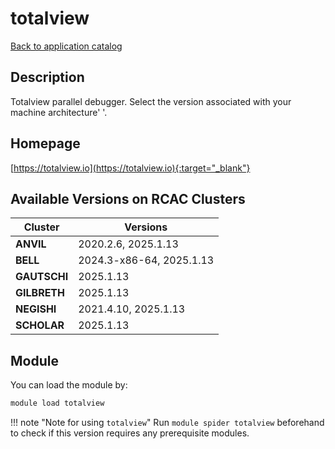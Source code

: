 # totalview

[Back to application catalog](../app_catalog.md)

## Description

Totalview parallel debugger.  Select the version associated with your machine architecture' '.

## Homepage

[https://totalview.io](https://totalview.io){:target="_blank"}

## Available Versions on RCAC Clusters

|Cluster|Versions|
|---|---|
**ANVIL**|2020.2.6, 2025.1.13
**BELL**|2024.3-x86-64, 2025.1.13
**GAUTSCHI**|2025.1.13
**GILBRETH**|2025.1.13
**NEGISHI**|2021.4.10, 2025.1.13
**SCHOLAR**|2025.1.13

## Module

You can load the module by:

```bash
module load totalview
```

!!! note "Note for using `totalview`"
    Run `module spider totalview` beforehand to check if this version requires any prerequisite modules.
